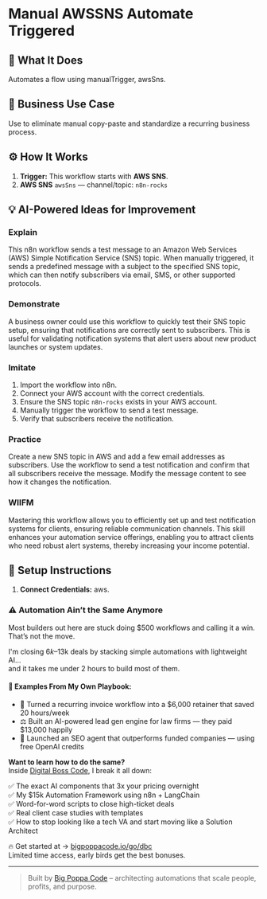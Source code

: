 # Manual AWSSNS Automate Triggered
  ## 🚀 What It Does
  Automates a flow using manualTrigger, awsSns.
  
  ## 💼 Business Use Case
  Use to eliminate manual copy-paste and standardize a recurring business process.
  
  ## ⚙️ How It Works
  1. **Trigger:** This workflow starts with **AWS SNS**.
  2. **AWS SNS** `awsSns` — channel/topic: `n8n-rocks`
  
  ## 💡 AI-Powered Ideas for Improvement
  ### Explain
This n8n workflow sends a test message to an Amazon Web Services (AWS) Simple Notification Service (SNS) topic. When manually triggered, it sends a predefined message with a subject to the specified SNS topic, which can then notify subscribers via email, SMS, or other supported protocols.

### Demonstrate
A business owner could use this workflow to quickly test their SNS topic setup, ensuring that notifications are correctly sent to subscribers. This is useful for validating notification systems that alert users about new product launches or system updates.

### Imitate
1. Import the workflow into n8n.
2. Connect your AWS account with the correct credentials.
3. Ensure the SNS topic `n8n-rocks` exists in your AWS account.
4. Manually trigger the workflow to send a test message.
5. Verify that subscribers receive the notification.

### Practice
Create a new SNS topic in AWS and add a few email addresses as subscribers. Use the workflow to send a test notification and confirm that all subscribers receive the message. Modify the message content to see how it changes the notification.

### WIIFM
Mastering this workflow allows you to efficiently set up and test notification systems for clients, ensuring reliable communication channels. This skill enhances your automation service offerings, enabling you to attract clients who need robust alert systems, thereby increasing your income potential.
  
  ## 🔧 Setup Instructions
  1. **Connect Credentials:** aws.
  
### ⚠️ Automation Ain’t the Same Anymore

Most builders out here are stuck doing $500 workflows and calling it a win.  
That’s not the move.  

I'm closing $6k–$13k deals by stacking simple automations with lightweight AI...  
and it takes me under 2 hours to build most of them.

#### 🧠 Examples From My Own Playbook:
- 🔁 Turned a recurring invoice workflow into a $6,000 retainer that saved 20 hours/week  
- ⚖️ Built an AI-powered lead gen engine for law firms — they paid $13,000 happily  
- 🚀 Launched an SEO agent that outperforms funded companies — using free OpenAI credits  

**Want to learn how to do the same?**  
Inside [Digital Boss Code](https://bigpoppacode.io/go/dbc), I break it all down:

✅ The exact AI components that 3x your pricing overnight  
✅ My $15k Automation Framework using n8n + LangChain  
✅ Word-for-word scripts to close high-ticket deals  
✅ Real client case studies with templates  
✅ How to stop looking like a tech VA and start moving like a Solution Architect  

🔥 Get started at → [bigpoppacode.io/go/dbc](https://bigpoppacode.io/go/dbc)  
Limited time access, early birds get the best bonuses.

---
> Built by [Big Poppa Code](https://bigpoppacode.io) – architecting automations that scale people, profits, and purpose.
  